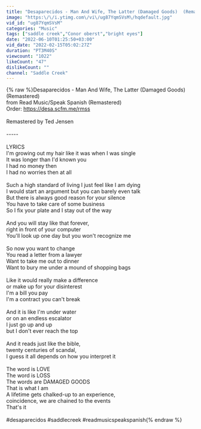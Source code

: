 ```yaml
---
title: "Desaparecidos - Man And Wife, The Latter (Damaged Goods)  (Remastered) [Official Audio]"
image: "https:\/\/i.ytimg.com\/vi\/ug87YqmSVsM\/hqdefault.jpg"
vid_id: "ug87YqmSVsM"
categories: "Music"
tags: ["saddle creek","Conor oberst","bright eyes"]
date: "2022-06-10T01:25:50+03:00"
vid_date: "2022-02-15T05:02:27Z"
duration: "PT3M40S"
viewcount: "1022"
likeCount: "47"
dislikeCount: ""
channel: "Saddle Creek"
---
```

{% raw %}Desaparecidos - Man And Wife, The Latter (Damaged Goods) (Remastered)<br />from Read Music/Speak Spanish (Remastered)<br />Order: <a rel="nofollow" target="blank" href="https://desa.scfm.me/rmss">https://desa.scfm.me/rmss</a><br /><br />Remastered by Ted Jensen<br /><br />-----<br /><br />LYRICS<br />I'm growing out my hair like it was when I was single<br />It was longer than I'd known you<br />I had no money then<br />I had no worries then at all<br /><br />Such a high standard of living I just feel like I am dying<br />I would start an argument but you can barely even talk<br />But there is always good reason for your silence<br />You have to take care of some business<br />So I fix your plate and I stay out of the way<br /><br />And you will stay like that forever, <br />right in front of your computer<br />You'll look up one day but you won't recognize me<br /><br />So now you want to change<br />You read a letter from a lawyer<br />Want to take me out to dinner<br />Want to bury me under a mound of shopping bags<br /><br />Like it would really make a difference <br />or make up for your disinterest<br />I'm a bill you pay<br />I'm a contract you can't break<br /><br />And it is like I'm under water <br />or on an endless escalator<br />I just go up and up <br />but I don't ever reach the top<br /><br />And it reads just like the bible, <br />twenty centuries of scandal, <br />I guess it all depends on how you interpret it<br /><br />The word is LOVE<br />The word is LOSS<br />The words are DAMAGED GOODS<br />That is what I am<br />A lifetime gets chalked-up to an experience, <br />coincidence, we are chained to the events<br />That's it<br /><br />#desaparecidos #saddlecreek #readmusicspeakspanish{% endraw %}

